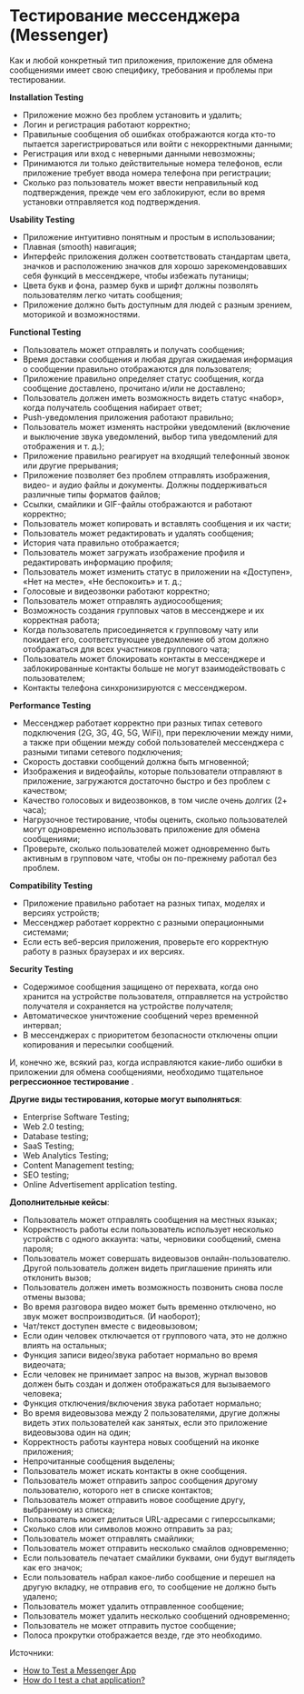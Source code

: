# Тестирование мессенджера (Messenger)

Как и любой конкретный тип приложения, приложение для обмена сообщениями имеет свою специфику, требования и проблемы при тестировании.

**Installation Testing**

* Приложение можно без проблем установить и удалить;
* Логин и регистрация работают корректно;
* Правильные сообщения об ошибках отображаются когда кто-то пытается зарегистрироваться или войти с некорректными данными;
* Регистрация или вход с неверными данными невозможны;
* Принимаются ли только действительные номера телефонов, если приложение требует ввода номера телефона при регистрации;
* Сколько раз пользователь может ввести неправильный код подтверждения, прежде чем его заблокируют, если во время установки отправляется код подтверждения.

**Usability Testing**

* Приложение интуитивно понятным и простым в использовании;
* Плавная (smooth) навигация;
* Интерфейс приложения должен соответствовать стандартам цвета, значков и расположению значков для хорошо зарекомендовавших себя функций в мессенджере, чтобы избежать путаницы;
* Цвета букв и фона, размер букв и шрифт должны позволять пользователям легко читать сообщения;
* Приложение должно быть доступным для людей с разным зрением, моторикой и возможностями.

**Functional Testing**&#x20;

* Пользователь может отправлять и получать сообщения;
* Время доставки сообщения и любая другая ожидаемая информация о сообщении правильно отображаются для пользователя;
* Приложение правильно определяет статус сообщения, когда сообщение доставлено, прочитано и/или не доставлено;
* Пользователь должен иметь возможность видеть статус «набор», когда получатель сообщения набирает ответ;
* Push-уведомления приложения работают правильно;
* Пользователь может изменять настройки уведомлений (включение и выключение звука уведомлений, выбор типа уведомлений для отображения и т. д.);
* Приложение правильно реагирует на входящий телефонный звонок или другие прерывания;
* Приложение позволяет без проблем отправлять изображения, видео- и аудио файлы и документы. Должны поддерживаться различные типы форматов файлов;
* Ссылки, смайлики и GIF-файлы отображаются и работают корректно;
* Пользователь может копировать и вставлять сообщения и их части;
* Пользователь может редактировать и удалять сообщения;
* История чата правильно отображается;
* Пользователь может загружать изображение профиля и редактировать информацию профиля;
* Пользователь может изменить статус в приложении на «Доступен», «Нет на месте», «Не беспокоить» и т. д.;
* Голосовые и видеозвонки работают корректно;
* Пользователь может отправлять аудиосообщения;
* Возможность создания групповых чатов в мессенджере и их корректная работа;
* Когда пользователь присоединяется к групповому чату или покидает его, соответствующее уведомление об этом должно отображаться для всех участников группового чата;
* Пользователь может блокировать контакты в мессенджере и заблокированные контакты больше не могут взаимодействовать с пользователем;
* Контакты телефона синхронизируются с мессенджером.

**Performance Testing**

* Мессенджер работает корректно при разных типах сетевого подключения (2G, 3G, 4G, 5G, WiFi), при переключении между ними, а также при общении между собой пользователей мессенджера с разными типами сетевого подключения;
* Скорость доставки сообщений должна быть мгновенной;
* Изображения и видеофайлы, которые пользователи отправляют в приложение, загружаются достаточно быстро и без проблем с качеством;
* Качество голосовых и видеозвонков, в том числе очень долгих (2+ часа);
* Нагрузочное тестирование, чтобы оценить, сколько пользователей могут одновременно использовать приложение для обмена сообщениями;
* Проверьте, сколько пользователей может одновременно быть активным в групповом чате, чтобы он по-прежнему работал без проблем.

**Compatibility Testing**

* Приложение правильно работает на разных типах, моделях и версиях устройств;
* Мессенджер работает корректно с разными операционными системами;
* Если есть веб-версия приложения, проверьте его корректную работу в разных браузерах и их версиях.

**Security Testing**

* Содержимое сообщения защищено от перехвата, когда оно хранится на устройстве пользователя, отправляется на устройство получателя и сохраняется на устройстве получателя;
* Автоматическое уничтожение сообщений через временной интервал;
* В мессенджерах с приоритетом безопасности отключены опции копирования и пересылки сообщений.

И, конечно же, всякий раз, когда исправляются какие-либо ошибки в приложении для обмена сообщениями, необходимо тщательное **регрессионное тестирование** .

**Другие виды тестирования, которые могут выполняться**:

* Enterprise Software Testing;
* Web 2.0 testing;
* Database testing;
* SaaS Testing;
* Web Analytics Testing;
* Content Management testing;
* SEO testing;
* Online Advertisement application testing.

**Дополнительные кейсы**:

* Пользователь может отправлять сообщения на местных языках;
* Корректность работы если пользователь использует несколько устройств с одного аккаунта: чаты, черновики сообщений, смена пароля;
* Пользователь может совершать видеовызов онлайн-пользователю. Другой пользователь должен видеть приглашение принять или отклонить вызов;
* Пользователь должен иметь возможность позвонить снова после отмены вызова;
* Во время разговора видео может быть временно отключено, но звук может воспроизводиться. (И наоборот);
* Чат/текст доступен вместе с видеовызовом;
* Если один человек отключается от группового чата, это не должно влиять на остальных;
* Функция записи видео/звука работает нормально во время видеочата;
* Если человек не принимает запрос на вызов, журнал вызовов должен быть создан и должен отображаться для вызываемого человека;
* Функция отключения/включения звука работает нормально;
* Во время видеовызова между 2 пользователями, другие должны видеть этих пользователей как занятых, если это приложение видеовызова один на один;
* Корректность работы каунтера новых сообщений на иконке приложения;
* Непрочитанные сообщения выделены;
* Пользователь может искать контакты в окне сообщения.
* Пользователь может отправить запрос сообщения другому пользователю, которого нет в списке контактов;
* Пользователь может отправить новое сообщение другу, выбранному из списка;
* Пользователь может делиться URL-адресами с гиперссылками;
* Сколько слов или символов можно отправить за раз;
* Пользователь может отправлять смайлики;
* Пользователь может отправить несколько смайлов одновременно;
* Если пользователь печатает смайлики буквами, они будут выглядеть как его значок;
* Если пользователь набрал какое-либо сообщение и перешел на другую вкладку, не отправив его, то сообщение не должно быть удалено;
* Пользователь может удалить отправленное сообщение;
* Пользователь может удалить несколько сообщений одновременно;
* Пользователь не может отправить пустое сообщение;
* Полоса прокрутки отображается везде, где это необходимо.

Источники:

* [How to Test a Messenger App](https://blog.qatestlab.com/2021/04/14/how-to-test-a-messenger-app/)
* [How do I test a chat application?](https://www.quora.com/How-do-I-test-a-chat-application)
